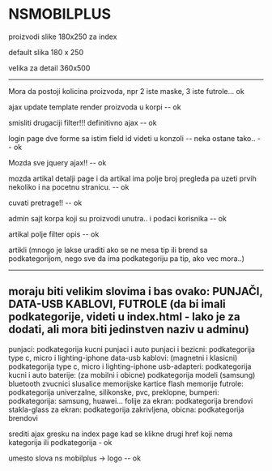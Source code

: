 # NSMOBILPLUS

proizvodi slike 180x250 za index

default slika 180 x 250

velika za detail 360x500
_____________________________________________________________________________________________

Mora da postoji kolicina proizvoda, npr 2 iste maske, 3 iste futrole...   ok

ajax update template render proizvoda u korpi  --  ok

smisliti drugaciji filter!!! definitivno ajax  --  ok

login page dve forme sa istim field id videti u konzoli  --  neka ostane tako..  --  ok

Mozda sve jquery ajax!!  --  ok

mozda artikal detalji page i da artikal ima polje broj pregleda pa uzeti prvih nekoliko i na pocetnu stranicu.  --  ok

cuvati pretrage!!  --  ok

admin sajt korpa koji su proizvodi unutra.. i podaci korisnika  --  ok

artikal polje filter opis  --  ok


artikli
(mnogo je lakse uraditi ako se ne mesa tip ili brend sa podkategorijom, nego sve da ima podkategoriju pa tip, ako vec mora..)
__________________________________________________________________________________________________________________________________
moraju biti velikim slovima i bas ovako: PUNJAČI, DATA-USB KABLOVI, FUTROLE
(da bi imali podkategorije, videti u index.html  -  lako je za dodati, ali mora biti jedinstven naziv u adminu)
--------------------------------------------------------------------------------------------------------------------------------
punjaci: podkategorija kucni punjaci i auto punjaci i bezicni: podkategorija type c, micro i lighting-iphone
data-usb kablovi: (magnetni i klasicni) podkategorija type c, micro i lighting-iphone
usb-adapteri: podkategorija kucni i auto
baterije: (za mobilni i obicne) podkategorija modeli (samsung)
bluetooth zvucnici
slusalice
memorijske kartice
flash memorije
futrole: podkategorija univerzalne, silikonske, pvc, preklopne, bumperi: podkategorija: samsung, huawei...
folije za ekran: podkategorija brendovi
stakla-glass za ekran: podkategorija zakrivljena, obicna: podkategorija brendovi



srediti ajax gresku na index page kad se klikne drugi href koji nema kategorija ili podkategorija  -  ok

umesto slova ns mobilplus  ->  logo  --  ok

